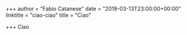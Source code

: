 +++
author = "Fabio Catanese"
date = "2019-03-13T23:00:00+00:00"
linktitle = "ciao-ciao"
title = "Ciao"

+++
Ciao